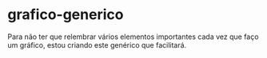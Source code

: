 # grafico-generico
Para não ter que relembrar vários elementos importantes cada vez que faço um gráfico, estou criando este genérico que facilitará.
